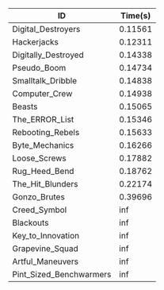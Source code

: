 |ID|Time(s)|
|-|-|
|Digital_Destroyers|0.11561|
|Hackerjacks|0.12311|
|Digitally_Destroyed|0.14338|
|Pseudo_Boom|0.14734|
|Smalltalk_Dribble|0.14838|
|Computer_Crew|0.14938|
|Beasts|0.15065|
|The_ERROR_List|0.15346|
|Rebooting_Rebels|0.15633|
|Byte_Mechanics|0.16266|
|Loose_Screws|0.17882|
|Rug_Heed_Bend|0.18762|
|The_Hit_Blunders|0.22174|
|Gonzo_Brutes|0.39696|
|Creed_Symbol|inf|
|Blackouts|inf|
|Key_to_Innovation|inf|
|Grapevine_Squad|inf|
|Artful_Maneuvers|inf|
|Pint_Sized_Benchwarmers|inf|
